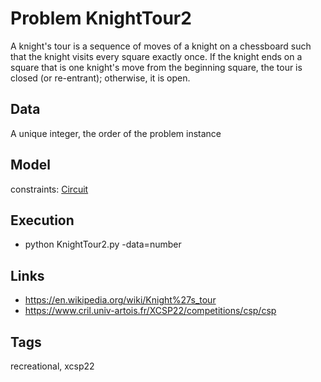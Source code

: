 # Problem KnightTour2

A knight's tour is a sequence of moves of a knight on a chessboard such that the knight visits every square exactly once.
If the knight ends on a square that is one knight's move from the beginning square,
the tour is closed (or re-entrant); otherwise, it is open.

## Data
  A unique integer, the order of the problem instance

## Model
  constraints: [Circuit](http://pycsp.org/documentation/constraints/Circuit)

## Execution
  - python KnightTour2.py -data=number

## Links
  - https://en.wikipedia.org/wiki/Knight%27s_tour
  - https://www.cril.univ-artois.fr/XCSP22/competitions/csp/csp

## Tags
  recreational, xcsp22
